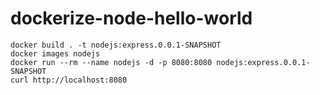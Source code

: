 # dockerize-node-hello-world

```
docker build . -t nodejs:express.0.0.1-SNAPSHOT
docker images nodejs
docker run --rm --name nodejs -d -p 8080:8080 nodejs:express.0.0.1-SNAPSHOT
curl http://localhost:8080    
```
